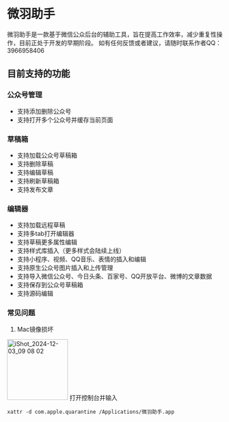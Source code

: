 # 微羽助手

微羽助手是一款基于微信公众后台的辅助工具，旨在提高工作效率，减少重复性操作，目前正处于开发的早期阶段。
如有任何反馈或者建议，请随时联系作者QQ：3966958406

## 目前支持的功能
### 公众号管理
- 支持添加删除公众号
- 支持打开多个公众号并缓存当前页面

### 草稿箱
- 支持加载公众号草稿箱
- 支持删除草稿
- 支持编辑草稿
- 支持刷新草稿箱
- 支持发布文章

### 编辑器
- 支持加载远程草稿
- 支持多tab打开编辑器
- 支持草稿更多属性编辑
- 支持样式库插入（更多样式会陆续上线）
- 支持小程序、视频、QQ音乐、表情的插入和编辑
- 支持原生公众号图片插入和上传管理
- 支持导入微信公众号、今日头条、百家号、QQ开放平台、微博的文章数据
- 支持保存到公众号草稿箱
- 支持源码编辑

### 常见问题
1. Mac镜像损坏
<img width="142" alt="iShot_2024-12-03_09 08 02" src="https://github.com/user-attachments/assets/cf3cef51-2cf5-45ce-9964-e30802b357bf">
打开控制台并输入

```
xattr -d com.apple.quarantine /Applications/微羽助手.app
```
